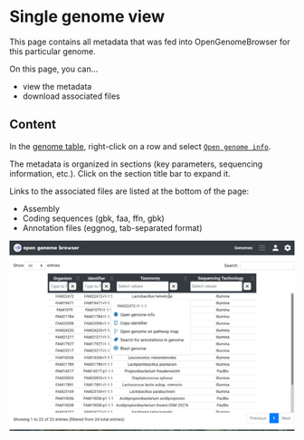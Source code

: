<link rel="shortcut icon" type="image/svg+xml" href="/opengenomebrowser/favicon.svg">

# Single genome view

This page contains all metadata that was fed into OpenGenomeBrowser for this particular genome.

On this page, you can...

- view the metadata
- download associated files

## Content

In the [genome table](https://opengenomebrowser.bioinformatics.unibe.ch/genomes), right-click on a row and
select [`Open genome info`](https://opengenomebrowser.bioinformatics.unibe.ch/genome/FAM18356-i1-1.1/).

The metadata is organized in sections (key parameters, sequencing information, etc.). Click on the section title bar to expand it.

Links to the associated files are listed at the bottom of the page:

- Assembly
- Coding sequences (gbk, faa, ffn, gbk)
- Annotation files (eggnog, tab-separated format)

![genome detail demo](../media/genome-detail.apng)
